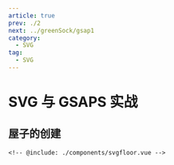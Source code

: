 ```yaml
---
article: true
prev: ./2
next: ../greenSock/gsap1
category:
  - SVG
tag:
  - SVG
---
```


# SVG 与 GSAPS 实战

<!-- more -->

## 屋子的创建

<ClientOnly>
  <svg-floor />
</ClientOnly>

```vue:no-line-numbers
<!-- @include: ./components/svgfloor.vue -->
```
